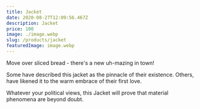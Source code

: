```yaml
---
title: Jacket
date: 2020-08-27T12:09:56.467Z
description: Jacket
price: 100
image: ./image.webp
slug: /products/jacket
featuredImage: image.webp
---
```

Move over sliced bread - there's a new uh-mazing in town!

Some have described this jacket as the pinnacle of their existence. Others, have likened it to the warm embrace of their first love.

Whatever your political views, this Jacket will prove that material phenomena are beyond doubt.